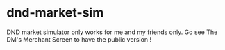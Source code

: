 ﻿# dnd-market-sim

 DND market simulator only works for me and my friends only.
 Go see The DM's Merchant Screen to have the public version !

